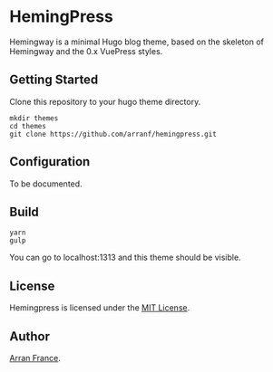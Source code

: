 # HemingPress

Hemingway is a minimal Hugo blog theme, based on the skeleton of Hemingway and the 0.x VuePress styles.

## Getting Started

Clone this repository to your hugo theme directory.

```
mkdir themes
cd themes
git clone https://github.com/arranf/hemingpress.git
```

## Configuration
To be documented.

## Build
```
yarn
gulp
```


You can go to localhost:1313 and this theme should be visible.

## License

Hemingpress is licensed under the [MIT License](LICENSE.md).

## Author

[Arran France](https://arranfrance.com).